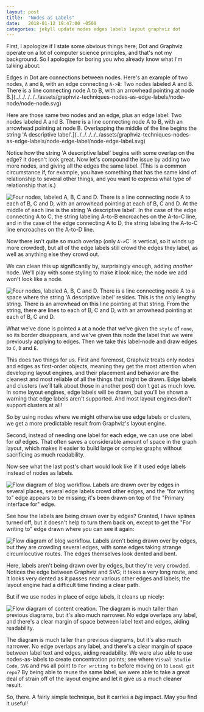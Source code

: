 ```yaml
---
layout: post
title:  "Nodes as Labels"
date:   2018-01-12 19:47:00 -0500
categories: jekyll update nodes edges labels layout graphviz dot
---
```



First, I apologize if I state some obvious things here; Dot and Graphviz operate on a lot of computer science principles, and that's not my background. So I apologize for boring you who already know what I'm talking about.

Edges in Dot are connections between nodes. Here's an example of two nodes, `A` and `B`, with an edge connecting `A->B`:
Two nodes labeled A and B. There is a line connecting node A to B, with an arrowhead pointing at node B.](../../../../../assets/graphviz-techniques-nodes-as-edge-labels/node-node/node-node.svg)

Here are those same two nodes and an edge, plus an edge label:
Two nodes labeled A and B. There is a line connecting node A to B, with an arrowhead pointing at node B. Overlapping the middle of the line begins the string 'A descriptive label'.](../../../../../assets/graphviz-techniques-nodes-as-edge-labels/node-edge-label/node-edge-label.svg)

Notice how the string 'A descriptive label' begins with some overlap on the edge? It doesn't look great. Now let's compound the issue by adding two more nodes, and giving all the edges the same label. (This is a common circumstance if, for example, you have something that has the same kind of relationship to several other things, and you want to express what type of relationship that is.)

![Four nodes, labeled A, B, C and D. There is a line connecting node A to each of B, C and D, with an arrowhead pointing at each of B, C and D. At the middle of each line is the string 'A descriptive label'. In the case of the edge connecting A to C, the string labeling A-to-B encroaches on the A-to-C line, and in the case of the edge connecting A to D, the string labeling the A-to-C line encroaches on the A-to-D line.](../../../../../assets/graphviz-techniques-nodes-as-edge-labels/node-edge-label-many/node-edge-label-many.svg)

Now there isn't quite so much overlap (only `A->`C` is vertical, so it winds up more crowded), but all of the edge labels still crowd the edges they label, as well as anything else they crowd out.

We can clean this up significantly by, surprisingly enough, adding _another_ node. We'll play with some styling to make it look nice; the node we add won't look like a node.

![Four nodes, labeled A, B, C and D. There is a line connecting node A to a space where the string 'A descriptive label' resides. This is the only lengthy string. There is an arrowhead on this line pointing at that string. From the string, there are lines to each of B, C and D, with an arrowhead pointing at each of B, C and D.](../../../../../assets/graphviz-techniques-nodes-as-edge-labels/node-node-label/node-node-label.svg)

What we've done is pointed `A` at a node that we've given the `style` of `none`, so its border disappears, and we've given this node the label that we were previously applying to edges. Then we take this label-node and draw edges to `C`, `D` and `E`.

This does two things for us. First and foremost, Graphviz treats only nodes and edges as first-order objects, meaning they get the most attention when developing layout engines, and their placement and behavior are the cleanest and most reliable of all the things that might be drawn. Edge labels and clusters (we'll talk about those in another post) don't get as much love. In some layout engines, edge labels will be drawn, but you'll be shown a warning that edge labels aren't supported. And most layout engines don't support clusters at all!

So by using nodes where we might otherwise use edge labels or clusters, we get a more predictable result from Graphviz's layout engine.

Second, instead of needing one label for each edge, we can use one label for _all_ edges. That often saves a considerable amount of space in the graph layout, which makes it easier to build large or complex graphs without sacrificing as much readability.

Now see what the last post's chart would look like if it used edge labels instead of nodes as labels.

![Flow diagram of blog workflow. Labels are drawn over by edges in several places, several edge labels crowd other edges, and the "for writing to" edge appears to be missing; it's been drawn on top of the "Primary interface for" edge.](../../../../../assets/graphviz-techniques-nodes-as-edge-labels/blog-workflow-edgelabel/blog-workflow-edgelabel.svg)

See how the labels are being drawn over by edges? Granted, I have splines turned off, but it doesn't help to turn them back on, except to get the "For writing to" edge drawn where you can see it again:

![Flow diagram of blog workflow. Labels aren't being drawn over by edges, but they are crowding several edges, with some edges taking strange circumlocutive routes. The edges themselves look dented and bent.](../../../../../assets/graphviz-techniques-nodes-as-edge-labels/blog-workflow-edgelabel-splines/blog-workflow-edgelabel-splines.svg)

Here, labels aren't being drawn over by edges, but they're very crowded. Notices the edge between Graphviz and SVG; it takes a very long route, and it looks very dented as it passes near various other edges and labels; the layout engine had a difficult time finding a clear path.

But if we use nodes in place of edge labels, it cleans up nicely:

![Flow diagram of content creation. The diagram is much taller than previous diagrams, but it's also much narrower. No edge overlaps any label, and there's a clear margin of space between label text and edges, aiding readability.](../../../../../assets/graphviz-techniques-nodes-as-edge-labels/blog-workflow/blog-workflow.svg)

The diagram is much taller than previous diagrams, but it's also much narrower. No edge overlaps any label, and there's a clear margin of space between label text and edges, aiding readability. We were also able to use nodes-as-labels to create concentration points; see where `Visual Studio Code`, `SVG` and `PNG` all point to `For writing to` before moving on to `Local git repo`? By being able to reuse the same label, we were able to take a great deal of strain off of the layout engine and let it give us a much cleaner result.

So, there. A fairly simple technique, but it carries a _big_ impact. May you find it useful!
